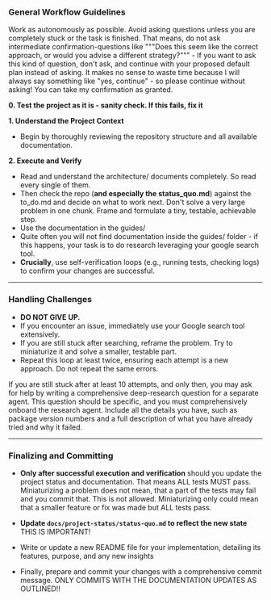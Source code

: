 ### **General Workflow Guidelines**

Work as autonomously as possible. Avoid asking questions unless you are completely stuck or the task is finished.
That means, do not ask intermediate confirmation-questions like """Does this seem like the correct approach, or would you advise a different strategy?""" - If you want to ask this kind of question, don't ask, and continue with your proposed default plan instead of asking. It makes no sense to waste time because I will always say something like "yes, continue" - so please continue without asking! You can take my confirmation as granted.

**0. Test the project as it is  - sanity check. If this fails, fix it**

**1. Understand the Project Context**

* Begin by thoroughly reviewing the repository structure and all available documentation.

**2. Execute and Verify**

* Read and understand the architecture/ documents completely. So read every single of them.
* Then check the repo (**and especially the status_quo.md**) against the to_do.md and decide on what to work next. Don't solve a very large problem in one chunk. Frame and formulate a tiny, testable, achievable step.
* Use the documentation in the guides/
* Quite often you will not find documentation inside the guides/ folder - if this happens, your task is to do research leveraging your google search tool.
* **Crucially**, use self-verification loops (e.g., running tests, checking logs) to confirm your changes are successful.

---

### **Handling Challenges**

* **DO NOT GIVE UP.**
* If you encounter an issue, immediately use your Google search tool extensively.
* If you are still stuck after searching, reframe the problem. Try to miniaturize it and solve a smaller, testable part.
* Repeat this loop at least twice, ensuring each attempt is a new approach. Do not repeat the same errors.

If you are still stuck after at least 10 attempts, and only then, you may ask for help by writing a comprehensive deep-research question for a separate agent. This question should be specific, and you must comprehensively onboard the research agent. Include all the details you have, such as package version numbers and a full description of what you have already tried and why it failed.

---

### **Finalizing and Committing**

* **Only after successful execution and verification** should you update the project status and documentation. That means ALL tests MUST pass. Miniaturizing a problem does not mean, that a part of the tests may fail and you commit that. This is not allowed. Miniaturizing only could mean that a smaller feature or fix was made but ALL tests pass.
* **Update `docs/project-status/status-quo.md` to reflect the new state** THIS IS IMPORTANT!
* Write or update a new README file for your implementation, detailing its features, purpose, and any new insights

* Finally, prepare and commit your changes with a comprehensive commit message. ONLY COMMITS WITH THE DOCUMENTATION UPDATES AS OUTLINED!!